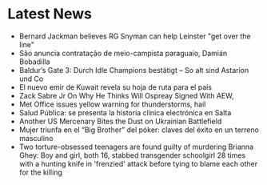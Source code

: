 # Latest News
-  Bernard Jackman believes RG Snyman can help Leinster "get over the line"
-  São anuncia contratação de meio-campista paraguaio, Damián Bobadilla
-  Baldur’s Gate 3: Durch Idle Champions bestätigt – So alt sind Astarion und Co
-  El nuevo emir de Kuwait revela su hoja de ruta para el país
-  Zack Sabre Jr On Why He Thinks Will Ospreay Signed With AEW,
-  Met Office issues yellow warning for thunderstorms, hail
-  Salud Pública: se presenta la historia clínica electrónica en Salta
-  Another US Mercenary Bites the Dust on Ukrainian Battlefield
-  Mujer triunfa en el “Big Brother” del póker: claves del éxito en un terreno masculino
-  Two torture-obsessed teenagers are found guilty of murdering Brianna Ghey: Boy and girl, both 16, stabbed transgender schoolgirl 28 times with a hunting knife in 'frenzied' attack before tying to blame each other for the killing
